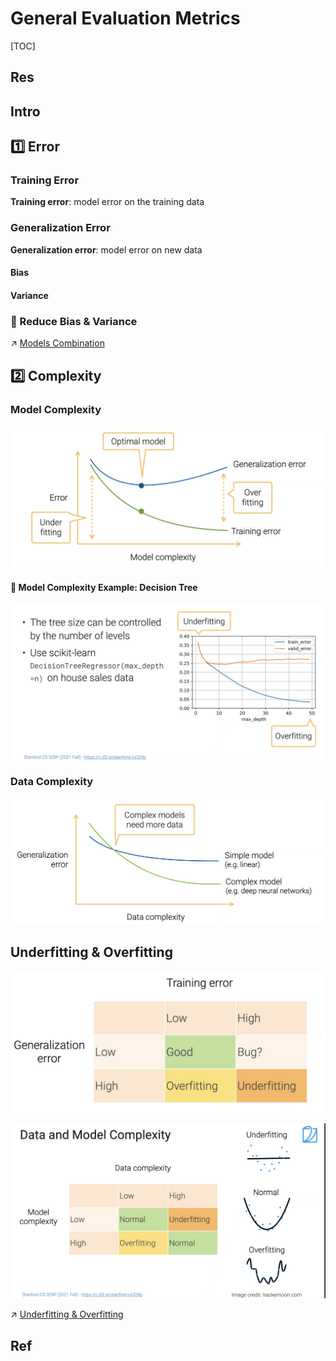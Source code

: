 # General Evaluation Metrics

[TOC]



## Res


## Intro



## 1️⃣ Error
### Training Error
**Training error**: model error on the training data


### Generalization Error
**Generalization error**: model error on new data


#### Bias


#### Variance


### 🎯 Reduce Bias & Variance
↗️ [Models Combination](../../Models%20Combination/Models%20Combination.md)



## 2️⃣ Complexity
### Model Complexity
![Screenshot 2023-01-30 at 2.38.33 PM](../../../../../../../../Assets/Pics/Screenshot%202023-01-30%20at%202.38.33%20PM.png)


#### 🤔 Model Complexity Example: Decision Tree
![Screenshot 2023-01-30 at 2.38.51 PM](../../../../../../../../Assets/Pics/Screenshot%202023-01-30%20at%202.38.51%20PM.png)


### Data Complexity
![Screenshot 2023-01-30 at 2.39.50 PM](../../../../../../../../Assets/Pics/Screenshot%202023-01-30%20at%202.39.50%20PM.png)



## Underfitting & Overfitting
![Screenshot 2023-01-30 at 2.36.10 PM](../../../../../../../../Assets/Pics/Screenshot%202023-01-30%20at%202.36.10%20PM.png)

![Screenshot 2023-01-30 at 2.37.22 PM](../../../../../../../../Assets/Pics/Screenshot%202023-01-30%20at%202.37.22%20PM.png)

↗ [Underfitting & Overfitting](../Underfitting%20&%20Overfitting/Underfitting%20&%20Overfitting.md)



## Ref

